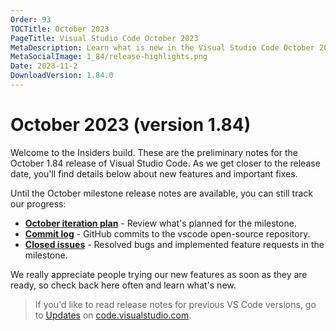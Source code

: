 ```yaml
---
Order: 93
TOCTitle: October 2023
PageTitle: Visual Studio Code October 2023
MetaDescription: Learn what is new in the Visual Studio Code October 2023 Release (1.84)
MetaSocialImage: 1_84/release-highlights.png
Date: 2023-11-2
DownloadVersion: 1.84.0
---
```

# October 2023 (version 1.84)

<!-- DOWNLOAD_LINKS_PLACEHOLDER -->

Welcome to the Insiders build. These are the preliminary notes for the October 1.84 release of Visual Studio Code. As we get closer to the release date, you'll find details below about new features and important fixes.

Until the October milestone release notes are available, you can still track our progress:

* **[October iteration plan](https://github.com/microsoft/vscode/issues/195109)** - Review what's planned for the milestone.
* **[Commit log](https://github.com/Microsoft/vscode/commits/main)** - GitHub commits to the vscode open-source repository.
* **[Closed issues](https://github.com/Microsoft/vscode/issues?q=is%3Aissue+milestone%3A%22October+2023%22+is%3Aclosed)** - Resolved bugs and implemented feature requests in the milestone.

We really appreciate people trying our new features as soon as they are ready, so check back here often and learn what's new.

>If you'd like to read release notes for previous VS Code versions, go to [Updates](https://code.visualstudio.com/updates) on [code.visualstudio.com](https://code.visualstudio.com).

<a id="scroll-to-top" role="button" title="Scroll to top" aria-label="scroll to top" href="#"><span class="icon"></span></a>
<link rel="stylesheet" type="text/css" href="css/inproduct_releasenotes.css"/>
